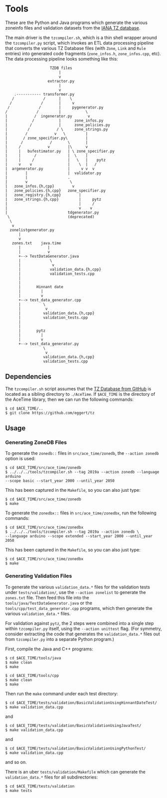 # Tools

These are the Python and Java programs which generate the various zoneinfo files
and validation datasets from the [IANA TZ
database](https://www.iana.org/time-zones).

The main driver is the `tzcompiler.sh`, which is a thin shell wrapper
around the `tzcompiler.py` script, which invokes an ETL data
processing pipeline that converts the various TZ Database files (with `Zone`,
`Link` and `Rule` entries) into generated code fragments (`zone_infos.h`,
`zone_infos.cpp`, etc). The data processing pipeline looks something like this:

```
                    TZDB files
                        |
                        v
                   extractor.py
                        |
                        v
    .----------- transformer.py
   /             /      |    \
  /             /       |     v
 /             /        |     pygenerator.py
/             /         |           \
|            /  ingenerator.py       v
|           /           |      zone_infos.py
|          /            |      zone_policies.py
|         /            / \     zone_strings.py
|        /            v   \         |
|       / zone_specifier.py\        |
|      /            /       \       |
|     /            v        |\      v
|     |   bufestimator.py   | \ zone_specifier.py
|     |      /              |  \    |
|     |     /               |   \   |    pytz
|     v    v                |    \  |   /
|  argenerator.py           |     v v  v
|        |                  |  validator.py
|        |                  .
|        v                   \
|   zone_infos.{h,cpp}        v
|   zone_policies.{h,cpp}   zone_specifier.py
|   zone_registry.{h,cpp}        |
|   zone_strings.{h,cpp}         |     pytz
|                                |     /
|                                v    v
|                           tdgenerator.py
 \                          (deprecated)
  \
   v
  zonelistgenerator.py
      |
      v
   zones.txt    java.time
      |            |
      |            v
      +--> TestDataGenerator.java
      |             \
      |              v
      |             validation_data.{h,cpp}
      |             validation_tests.cpp
      |
      |
      |       Hinnant date
      |         |
      |         v
      +--> test_data_generator.cpp
      |          \
      |           v
      |          validation_data.{h,cpp}
      |          validation_tests.cpp
      |
      |
      |       pytz
      |         |
      |         v
      +--> test_data_generator.py
                 \
                  v
                 validation_data.{h,cpp}
                 validation_tests.cpp
```

## Dependencies

The `tzcompiler.sh` script assumes that the [TZ Database from
GitHub](https://github.com/eggert/tz) is located as a sibling directory to
`./AceTime`. If `$ACE_TIME` is the directory of the AceTime library, then
we can run the following commands:
```
$ cd $ACE_TIME/..
$ git clone https://github.com/eggert/tz
```

## Usage

### Generating ZoneDB Files

To generate the `zonedb::` files in `src/ace_time/zonedb`, the `--action zonedb`
option is used:

```
$ cd $ACE_TIME/src/ace_time/zonedb
$ ../../../tools/tzcompiler.sh --tag 2019a --action zonedb --language arduino
--scope basic --start_year 2000 --until_year 2050
```

This has been captured in the `Makefile`, so you can also just type:
```
$ cd $ACE_TIME/src/ace_time/zonedb
$ make
```

To generate the `zonedbx::` files in `src/ace_time/zonedbx`, run the following
commands:

```
$ cd $ACE_TIME/src/ace_time/zonedbx
$ ../../../tools/tzcompiler.sh --tag 2019a --action zonedb \
--language arduino --scope extended --start_year 2000 --until_year 2050
```

This has been captured in the `Makefile`, so you can also just type:
```
$ cd $ACE_TIME/src/ace_time/zonedbx
$ make
```


### Generating Validation Files

To generate the various `validation_data.*` files for the validation tests under
`tests/validation/`, use the `--action zonelist` to generate the `zones.txt`
file. Then feed this file into the `tools/java/TestDataGenerator.java` or the
`tools/cpp/test_data_generator.cpp` programs, which then generate the various
`validation_data.*` files.

For validation against `pytz`, the 2 steps were combined into a single step
within `tzcompiler.py` itself, using the `--action unittest` flag. (For
symmetry, consider extracting the code that generates the `validation_data.*`
files out from `tzcompiler.py` into a separate Python program.)

First, compile the Java and C++ programs:
```
$ cd $ACE_TIME/tools/java
$ make clean
$ make

$ cd $ACE_TIME/tools/cpp
$ make clean
$ make
```

Then run the `make` command under each test directory:

```
$ cd $ACE_TIME/tests/validation/BasicValidationUsingHinnantDateTest/
$ make validation_data.cpp
```
and
```
$ cd $ACE_TIME/tests/validation/BasicValidationUsingJavaTest/
$ make validation_data.cpp
```
and
```
$ cd $ACE_TIME/tests/validation/BasicValidationUsingPythonTest/
$ make validation_data.cpp
```

and so on.

There is an uber `tests/validation/Makefile` which can generate
the `validation_data.*` files for all subdirectories:
```
$ cd $ACE_TIME/tests/validation
$ make tests
```
